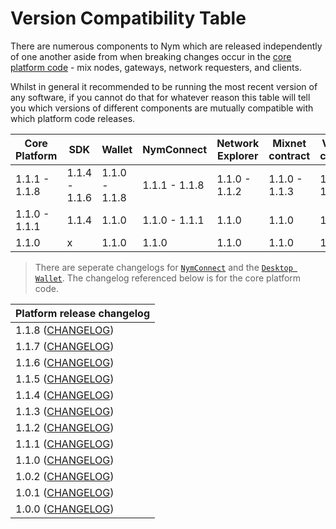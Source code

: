 # Version Compatibility Table

There are numerous components to Nym which are released independently of one another aside from when breaking changes occur in the [core platform code](https://github.com/nymtech/nym/) - mix nodes, gateways, network requesters, and clients.  

Whilst in general it recommended to be running the most recent version of any software, if you cannot do that for whatever reason this table will tell you which versions of different components are mutually compatible with which platform code releases.


| Core Platform | SDK           | Wallet         | NymConnect    | Network Explorer | Mixnet contract | Vesting contract |
| ------------- | ------------- | -------------- | ------------- | ---------------- | --------------- | ---------------- |
| 1.1.1 - 1.1.8 | 1.1.4 - 1.1.6 | 1.1.0 - 1.1.8  | 1.1.1 - 1.1.8 | 1.1.0 - 1.1.2    | 1.1.0 - 1.1.3   | 1.1.0  - 1.1.3   |
| 1.1.0 - 1.1.1 | 1.1.4         | 1.1.0          | 1.1.0 - 1.1.1 | 1.1.0            | 1.1.0           | 1.1.0            |
| 1.1.0         | x             | 1.1.0          | 1.1.0         | 1.1.0            | 1.1.0           | 1.1.0            |

> There are seperate changelogs for [`NymConnect`](https://github.com/nymtech/nym/blob/release/{{platform_release_version}}/nym-connect/CHANGELOG.md) and the [`Desktop Wallet`](https://github.com/nymtech/nym/blob/release/{{platform_release_version}}/nym-wallet/CHANGELOG.md). The changelog referenced below is for the core platform code. 

| Platform release changelog                                                                       |
| ------------------------------------------------------------------------------------------------
| 1.1.8 ([CHANGELOG](https://github.com/nymtech/nym/blob/release/v1.1.8/CHANGELOG.md))             | 
| 1.1.7 ([CHANGELOG](https://github.com/nymtech/nym/blob/release/v1.1.7/CHANGELOG.md))             | 
| 1.1.6 ([CHANGELOG](https://github.com/nymtech/nym/blob/release/v1.1.6/CHANGELOG.md))             | 
| 1.1.5 ([CHANGELOG](https://github.com/nymtech/nym/blob/release/v1.1.5/CHANGELOG.md))             | 
| 1.1.4 ([CHANGELOG](https://github.com/nymtech/nym/blob/release/v1.1.4/CHANGELOG.md))             | 
| 1.1.3 ([CHANGELOG](https://github.com/nymtech/nym/blob/release/v1.1.3/CHANGELOG.md))             |
| 1.1.2 ([CHANGELOG](https://github.com/nymtech/nym/blob/develop/CHANGELOG.md))                    |
| 1.1.1 ([CHANGELOG](https://github.com/nymtech/nym/blob/release/nym-connect-v1.1.1/CHANGELOG.md)) |
| 1.1.0 ([CHANGELOG](https://github.com/nymtech/nym/blob/release/v1.1.0/CHANGELOG.md))             |
| 1.0.2 ([CHANGELOG](https://github.com/nymtech/nym/blob/nym-binaries-1.0.2/CHANGELOG.md))         |
| 1.0.1 ([CHANGELOG](https://github.com/nymtech/nym/blob/nym-binaries-1.0.1/CHANGELOG.md))         |
| 1.0.0 ([CHANGELOG](https://github.com/nymtech/nym/blob/nym-binaries-1.0.0/CHANGELOG.md))         |
